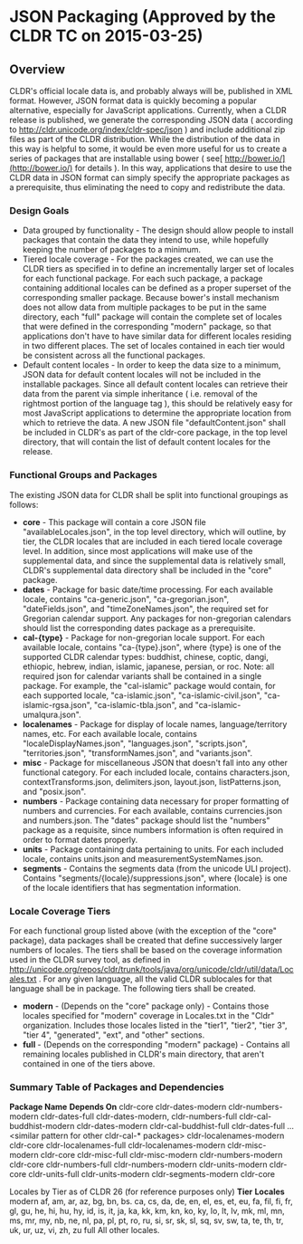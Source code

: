 # JSON Packaging (Approved by the CLDR TC on 2015-03-25)

## Overview

CLDR's official locale data is, and probably always will be, published in XML
format. However, JSON format data is quickly becoming a popular alternative,
especially for JavaScript applications. Currently, when a CLDR release is
published, we generate the corresponding JSON data ( according to
<http://cldr.unicode.org/index/cldr-spec/json> ) and include additional zip
files as part of the CLDR distribution. While the distribution of the data in
this way is helpful to some, it would be even more useful for us to create a
series of packages that are installable using bower ( see[
http://bower.io/](http://bower.io/) for details ). In this way, applications
that desire to use the CLDR data in JSON format can simply specify the
appropriate packages as a prerequisite, thus eliminating the need to copy and
redistribute the data.

### Design Goals

*   Data grouped by functionality - The design should allow people to install
    packages that contain the data they intend to use, while hopefully keeping
    the number of packages to a minimum.
*   Tiered locale coverage - For the packages created, we can use the CLDR tiers
    as specified in <location> to define an incrementally larger set of locales
    for each functional package. For each such package, a package containing
    additional locales can be defined as a proper superset of the corresponding
    smaller package. Because bower's install mechanism does not allow data from
    multiple packages to be put in the same directory, each "full" package will
    contain the complete set of locales that were defined in the corresponding
    "modern" package, so that applications don't have to have similar data for
    different locales residing in two different places. The set of locales
    contained in each tier would be consistent across all the functional
    packages.
*   Default content locales - In order to keep the data size to a minimum, JSON
    data for default content locales will not be included in the installable
    packages. Since all default content locales can retrieve their data from the
    parent via simple inheritance ( i.e. removal of the rightmost portion of the
    language tag ), this should be relatively easy for most JavaScript
    applications to determine the appropriate location from which to retrieve
    the data. A new JSON file "defaultContent.json" shall be included in CLDR's
    as part of the cldr-core package, in the top level directory, that will
    contain the list of default content locales for the release.

### Functional Groups and Packages

The existing JSON data for CLDR shall be split into functional groupings as
follows:

*   **core** - This package will contain a core JSON file
    "availableLocales.json", in the top level directory, which will outline, by
    tier, the CLDR locales that are included in each tiered locale coverage
    level. In addition, since most applications will make use of the
    supplemental data, and since the supplemental data is relatively small,
    CLDR's supplemental data directory shall be included in the "core" package.
*   **dates** - Package for basic date/time processing. For each available
    locale, contains "ca-generic.json", "ca-gregorian.json", "dateFields.json",
    and "timeZoneNames.json", the required set for Gregorian calendar support.
    Any packages for non-gregorian calendars should list the corresponding dates
    package as a prerequisite.
*   **cal-{type}** - Package for non-gregorian locale support. For each
    available locale, contains "ca-{type}.json", where {type} is one of the
    supported CLDR calendar types: buddhist, chinese, coptic, dangi, ethiopic,
    hebrew, indian, islamic, japanese, persian, or roc. Note: all required json
    for calendar variants shall be contained in a single package. For example,
    the "cal-islamic" package would contain, for each supported locale,
    "ca-islamic.json", "ca-islamic-civil.json", "ca-islamic-rgsa.json",
    "ca-islamic-tbla.json", and "ca-islamic-umalqura.json".
*   **localenames** - Package for display of locale names, language/territory
    names, etc. For each available locale, contains "localeDisplayNames.json",
    "languages.json", "scripts.json", "territories.json", "transformNames.json",
    and "variants.json".
*   **misc** - Package for miscellaneous JSON that doesn't fall into any other
    functional category. For each included locale, contains characters.json,
    contextTransforms.json, delimiters.json, layout.json, listPatterns.json, and
    "posix.json".
*   **numbers** - Package containing data necessary for proper formatting of
    numbers and currencies. For each available, contains currencies.json and
    numbers.json. The "dates" package should list the "numbers" package as a
    requisite, since numbers information is often required in order to format
    dates properly.
*   **units** - Package containing data pertaining to units. For each included
    locale, contains units.json and measurementSystemNames.json.
*   **segments** - Contains the segments data (from the unicode ULI project).
    Contains "segments/{locale}/suppressions.json", where {locale} is one of the
    locale identifiers that has segmentation information.

### Locale Coverage Tiers

For each functional group listed above (with the exception of the "core"
package), data packages shall be created that define successively larger numbers
of locales. The tiers shall be based on the coverage information used in the
CLDR survey tool, as defined in
http://unicode.org/repos/cldr/trunk/tools/java/org/unicode/cldr/util/data/Locales.txt
. For any given language, all the valid CLDR sublocales for that language shall
be in package. The following tiers shall be created.

*   **modern** - (Depends on the "core" package only) - Contains those locales
    specified for "modern" coverage in Locales.txt in the "Cldr" organization.
    Includes those locales listed in the "tier1", "tier2", "tier 3", "tier 4",
    "generated", "ext", and "other" sections.
*   **full** - (Depends on the corresponding "modern" package) - Contains all
    remaining locales published in CLDR's main directory, that aren't contained
    in one of the tiers above.

### Summary Table of Packages and Dependencies

**Package Name**
**Depends On**
cldr-core <nothing> cldr-dates-modern cldr-numbers-modern cldr-dates-full
cldr-dates-modern, cldr-numbers-full
cldr-cal-buddhist-modern cldr-dates-modern cldr-cal-buddhist-full
cldr-dates-full ...<similar pattern for other cldr-cal-\* packages>
cldr-localenames-modern cldr-core cldr-localenames-full cldr-localenames-modern
cldr-misc-modern cldr-core cldr-misc-full cldr-misc-modern cldr-numbers-modern
cldr-core cldr-numbers-full cldr-numbers-modern cldr-units-modern cldr-core
cldr-units-full cldr-units-modern cldr-segments-modern cldr-core

Locales by Tier as of CLDR 26 (for reference purposes only)
**Tier** **Locales** modern af, am, ar, az, bg, bn, bs. ca, cs, da, de, en, el,
es, et, eu, fa, fil, fi, fr, gl, gu, he, hi, hu, hy, id, is, it, ja, ka, kk, km,
kn, ko, ky, lo, lt, lv, mk, ml, mn, ms, mr, my, nb, ne, nl, pa, pl, pt, ro, ru,
si, sr, sk, sl, sq, sv, sw, ta, te, th, tr, uk, ur, uz, vi, zh, zu
full All other locales.
